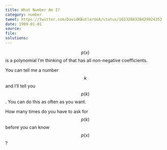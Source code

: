 ```yaml
---
title: What Number Am I?
category: number
tweet: https://twitter.com/DavidKButlerUoA/status/1023286328429924352
date: 1999-01-01
source: 
file: 
solutions: 
---
```

$$p(x)$$ is a polynomial I’m thinking of that has all non-negative coefficients.

You can tell me a number $$k$$ and I’ll tell you $$p(k)$$. You can do this as often as you want.

How many times do you have to ask for $$p(k)$$ before you can know $$p(x)$$?